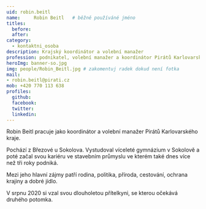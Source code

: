 ```yaml
---
uid: robin.beitl
name:     Robin Beitl  	# běžně používáné jméno
titles:
  before: 
  after:
category:
  - kontaktni_osoba
description: Krajský koordinátor a volební manažer
profession: podnikatel, volební manažer a koordinátor Pirátů Karlovarského kraje
heroImg: banner-so.jpg
img: people/Robin_Beitl.jpg # zakomentuj radek dokud není fotka
mail:
- robin.beitl@pirati.cz
mob: +420 770 113 638
profiles:
  github:
  facebook:
  twitter:
  linkedin:
---
```

Robin Beitl pracuje jako koordinátor a volební manažer Pirátů Karlovarského kraje.

Pochází z Březové u Sokolova. Vystudoval víceleté gymnázium v Sokolově a poté začal svou kariéru ve stavebním průmyslu ve kterém také dnes více než tři roky podniká.

Mezi jeho hlavní zájmy patří rodina, politika, příroda, cestování, ochrana krajiny a dobré jídlo.

V srpnu 2020 si vzal svou dlouholetou přítelkyni, se kterou očekává druhého potomka.
